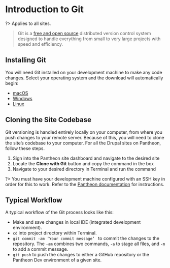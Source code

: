 # Introduction to Git
?> Applies to all sites.

> Git is a  [free and open source](https://git-scm.com/about/free-and-open-source)  distributed version control system designed to handle everything from small to very large projects with speed and efficiency.  

## Installing Git
You will need Git installed on your development machine to make any code changes. Select your operating system and the download will automatically begin:
*  [macOS](https://git-scm.com/download/mac) 
*  [Windows](https://git-scm.com/download/win) 
*  [Linux](https://git-scm.com/download/linux) 

## Cloning the Site Codebase
Git versioning is handled entirely locally on your computer, from where you push changes to your remote server. Because of this, you will need to clone the site’s codebase to your computer.
For all the Drupal sites on Pantheon, follow these steps.
1. Sign into the Pantheon site dashboard and navigate to the desired site
2. Locate the **Clone with Git** button and copy the command in the box
3. Navigate to your desired directory in Terminal and run the command

?> You must have your development machine configured with an SSH key in order for this to work. Refer to the [Pantheon documentation](https://pantheon.io/docs/ssh-keys) for instructions.

## Typical Workflow
A typical workflow of the Git process looks like this:

* Make and save changes in local IDE (integrated development environment).
* `cd` into project directory within Terminal.
* `git commit -am ‘Your commit message’ ` to commit the changes to the repository. The `-am` combines two commands, `-a` to stage all files, and `-m` to add a commit message.
* `git push` to push the changes to either a GitHub repository or the Pantheon Dev environment of a given site.